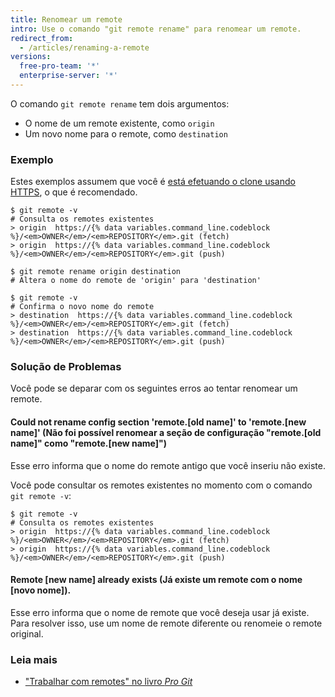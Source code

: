 ```yaml
---
title: Renomear um remote
intro: Use o comando "git remote rename" para renomear um remote.
redirect_from:
  - /articles/renaming-a-remote
versions:
  free-pro-team: '*'
  enterprise-server: '*'
---
```


O comando `git remote rename` tem dois argumentos:

* O nome de um remote existente, como `origin`
* Um novo nome para o remote, como `destination`

### Exemplo

Estes exemplos assumem que você é [está efetuando o clone usando HTTPS](/articles/which-remote-url-should-i-use/#cloning-with-https-urls), o que é recomendado.

```shell
$ git remote -v
# Consulta os remotes existentes
> origin  https://{% data variables.command_line.codeblock %}/<em>OWNER</em>/<em>REPOSITORY</em>.git (fetch)
> origin  https://{% data variables.command_line.codeblock %}/<em>OWNER</em>/<em>REPOSITORY</em>.git (push)

$ git remote rename origin destination
# Altera o nome do remote de 'origin' para 'destination'

$ git remote -v
# Confirma o novo nome do remote
> destination  https://{% data variables.command_line.codeblock %}/<em>OWNER</em>/<em>REPOSITORY</em>.git (fetch)
> destination  https://{% data variables.command_line.codeblock %}/<em>OWNER</em>/<em>REPOSITORY</em>.git (push)
```

### Solução de Problemas

Você pode se deparar com os seguintes erros ao tentar renomear um remote.

#### Could not rename config section 'remote.[old name]' to 'remote.[new name]' (Não foi possível renomear a seção de configuração "remote.[old name]" como "remote.[new name]")

Esse erro informa que o nome do remote antigo que você inseriu não existe.

Você pode consultar os remotes existentes no momento com o comando `git remote -v`:

```shell
$ git remote -v
# Consulta os remotes existentes
> origin  https://{% data variables.command_line.codeblock %}/<em>OWNER</em>/<em>REPOSITORY</em>.git (fetch)
> origin  https://{% data variables.command_line.codeblock %}/<em>OWNER</em>/<em>REPOSITORY</em>.git (push)
```

#### Remote [new name] already exists (Já existe um remote com o nome [novo nome]).

Esse erro informa que o nome de remote que você deseja usar já existe. Para resolver isso, use um nome de remote diferente ou renomeie o remote original.

### Leia mais

- ["Trabalhar com remotes" no livro _Pro Git_](https://git-scm.com/book/en/Git-Basics-Working-with-Remotes)
